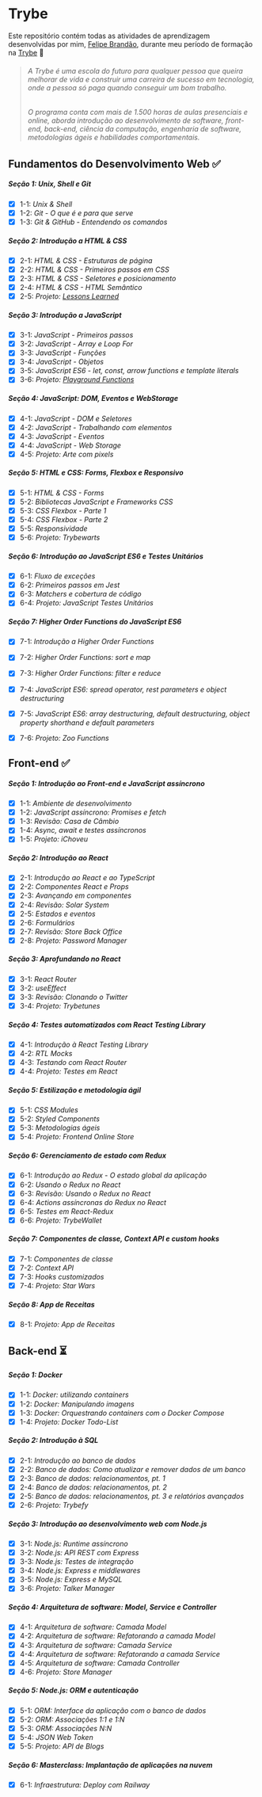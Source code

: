 # Trybe

Este repositório contém todas as atividades de aprendizagem desenvolvidas por mim, [Felipe Brandão](https://linkedin.com/in/felipebrandaodasilva/), durante meu período de formação na [Trybe](https://www.betrybe.com/) 🚀

> ###### A Trybe é uma escola do futuro para qualquer pessoa que queira melhorar de vida e construir uma carreira de sucesso em tecnologia, onde a pessoa só paga quando conseguir um bom trabalho.  
> ###### O programa conta com mais de 1.500 horas de aulas presenciais e online, aborda introdução ao desenvolvimento de software, front-end, back-end, ciência da computação, engenharia de software, metodologias ágeis e habilidades comportamentais.

## Fundamentos do Desenvolvimento Web ✅


##### Seção 1: Unix, Shell e Git
- [X] 1-1: _Unix & Shell_
- [X] 1-2: _Git - O que é e para que serve_
- [X] 1-3: _Git & GitHub - Entendendo os comandos_

##### Seção 2: Introdução a HTML & CSS
- [X] 2-1: _HTML & CSS - Estruturas de página_
- [X] 2-2: _HTML & CSS - Primeiros passos em CSS_
- [X] 2-3: _HTML & CSS - Seletores e posicionamento_
- [X] 2-4: _HTML & CSS - HTML Semântico_
- [X] 2-5: _Projeto: [Lessons Learned](https://github.com/tryber/sd-033-a-project-lessons-learned/pull/22)_

##### Seção 3: Introdução a JavaScript
- [X] 3-1: _JavaScript - Primeiros passos_
- [X] 3-2: _JavaScript - Array e Loop For_
- [X] 3-3: _JavaScript - Funções_
- [X] 3-4: _JavaScript - Objetos_
- [X] 3-5: _JavaScript ES6 - let, const, arrow functions e template literals_
- [X] 3-6: _Projeto: [Playground Functions](https://github.com/tryber/sd-033-a-project-playground-functions/pull/123)_

##### Seção 4: JavaScript: DOM, Eventos e WebStorage
- [X] 4-1: _JavaScript - DOM e Seletores_
- [X] 4-2: _JavaScript - Trabalhando com elementos_
- [X] 4-3: _JavaScript - Eventos_
- [X] 4-4: _JavaScript - Web Storage_
- [X] 4-5: _Projeto: Arte com pixels_

##### Seção 5: HTML e CSS: Forms, Flexbox e Responsivo
- [X] 5-1: _HTML & CSS - Forms_
- [X] 5-2: _Bibliotecas JavaScript e Frameworks CSS_
- [X] 5-3: _CSS Flexbox - Parte 1_
- [X] 5-4: _CSS Flexbox - Parte 2_
- [X] 5-5: _Responsividade_
- [X] 5-6: _Projeto: Trybewarts_

##### Seção 6: Introdução ao JavaScript ES6 e Testes Unitários
- [X] 6-1: _Fluxo de exceções_
- [X] 6-2: _Primeiros passos em Jest_
- [X] 6-3: _Matchers e cobertura de código_
- [X] 6-4: _Projeto: JavaScript Testes Unitários_

##### Seção 7: Higher Order Functions do JavaScript ES6
- [x] 7-1: _Introdução a Higher Order Functions_
- [X] 7-2: _Higher Order Functions: sort e map_
- [X] 7-3: _Higher Order Functions: filter e reduce_
- [X] 7-4: _JavaScript ES6: spread operator, rest parameters e object destructuring_
- [X] 7-5: _JavaScript ES6: array destructuring, default destructuring, object property shorthand e default parameters_
- [X] 7-6: _Projeto: Zoo Functions_


## Front-end ✅


##### Seção 1: Introdução ao Front-end e JavaScript assíncrono
- [X] 1-1: _Ambiente de desenvolvimento_
- [X] 1-2: _JavaScript assíncrono: Promises e fetch_
- [X] 1-3: _Revisão: Casa de Câmbio_
- [X] 1-4: _Async, await e testes assíncronos_
- [X] 1-5: _Projeto: iChoveu_

##### Seção 2: Introdução ao React
- [X] 2-1: _Introdução ao React e ao TypeScript_
- [X] 2-2: _Componentes React e Props_
- [X] 2-3: _Avançando em componentes_
- [X] 2-4: _Revisão: Solar System_
- [X] 2-5: _Estados e eventos_
- [X] 2-6: _Formulários_
- [X] 2-7: _Revisão: Store Back Office_
- [X] 2-8: _Projeto: Password Manager_

##### Seção 3: Aprofundando no React
- [X] 3-1: _React Router_
- [X] 3-2: _useEffect_
- [X] 3-3: _Revisão: Clonando o Twitter_
- [X] 3-4: _Projeto: Trybetunes_

##### Seção 4: Testes automatizados com React Testing Library
- [X] 4-1: _Introdução à React Testing Library_
- [X] 4-2: _RTL Mocks_
- [X] 4-3: _Testando com React Router_
- [X] 4-4: _Projeto: Testes em React_

##### Seção 5: Estilização e metodologia ágil
- [X] 5-1: _CSS Modules_
- [X] 5-2: _Styled Components_
- [X] 5-3: _Metodologias ágeis_
- [X] 5-4: _Projeto: Frontend Online Store_

##### Seção 6: Gerenciamento de estado com Redux
- [X] 6-1: _Introdução ao Redux - O estado global da aplicação_
- [X] 6-2: _Usando o Redux no React_
- [X] 6-3: _Revisão: Usando o Redux no React_
- [X] 6-4: _Actions assíncronas do Redux no React_
- [X] 6-5: _Testes em React-Redux_
- [X] 6-6: _Projeto: TrybeWallet_

##### Seção 7: Componentes de classe, Context API e custom hooks
- [X] 7-1: _Componentes de classe_
- [X] 7-2: _Context API_
- [X] 7-3: _Hooks customizados_
- [X] 7-4: _Projeto: Star Wars_

##### Seção 8: App de Receitas
- [X] 8-1: _Projeto: App de Receitas_


## Back-end ⏳


##### Seção 1: Docker
- [X] 1-1: _Docker: utilizando containers_
- [X] 1-2: _Docker: Manipulando imagens_
- [X] 1-3: _Docker: Orquestrando containers com o Docker Compose_
- [X] 1-4: _Projeto: Docker Todo-List_

##### Seção 2: Introdução à SQL
- [X] 2-1: _Introdução ao banco de dados_
- [X] 2-2: _Banco de dados: Como atualizar e remover dados de um banco_
- [X] 2-3: _Banco de dados: relacionamentos, pt. 1_
- [X] 2-4: _Banco de dados: relacionamentos, pt. 2_
- [X] 2-5: _Banco de dados: relacionamentos, pt. 3 e relatórios avançados_
- [X] 2-6: _Projeto: Trybefy_

##### Seção 3: Introdução ao desenvolvimento web com Node.js
- [X] 3-1: _Node.js: Runtime assíncrono_
- [X] 3-2: _Node.js: API REST com Express_
- [X] 3-3: _Node.js: Testes de integração_
- [X] 3-4: _Node.js: Express e middlewares_
- [X] 3-5: _Node.js: Express e MySQL_
- [X] 3-6: _Projeto: Talker Manager_

##### Seção 4: Arquitetura de software: Model, Service e Controller
- [X] 4-1: _Arquitetura de software: Camada Model_
- [X] 4-2: _Arquitetura de software: Refatorando a camada Model_
- [X] 4-3: _Arquitetura de software: Camada Service_
- [X] 4-4: _Arquitetura de software: Refatorando a camada Service_
- [X] 4-5: _Arquitetura de software: Camada Controller_
- [X] 4-6: _Projeto: Store Manager_

##### Seção 5: Node.js: ORM e autenticação
- [X] 5-1: _ORM: Interface da aplicação com o banco de dados_
- [X] 5-2: _ORM: Associações 1:1 e 1:N_
- [X] 5-3: _ORM: Associações N:N_
- [X] 5-4: _JSON Web Token_
- [X] 5-5: _Projeto: API de Blogs_

##### Seção 6: Masterclass: Implantação de aplicações na nuvem
- [X] 6-1: _Infraestrutura: Deploy com Railway_
